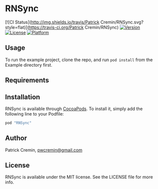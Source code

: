 # RNSync

[![CI Status](http://img.shields.io/travis/Patrick Cremin/RNSync.svg?style=flat)](https://travis-ci.org/Patrick Cremin/RNSync)
[![Version](https://img.shields.io/cocoapods/v/RNSync.svg?style=flat)](http://cocoapods.org/pods/RNSync)
[![License](https://img.shields.io/cocoapods/l/RNSync.svg?style=flat)](http://cocoapods.org/pods/RNSync)
[![Platform](https://img.shields.io/cocoapods/p/RNSync.svg?style=flat)](http://cocoapods.org/pods/RNSync)

## Usage

To run the example project, clone the repo, and run `pod install` from the Example directory first.

## Requirements

## Installation

RNSync is available through [CocoaPods](http://cocoapods.org). To install
it, simply add the following line to your Podfile:

```ruby
pod "RNSync"
```

## Author

Patrick Cremin, pwcremin@gmail.com

## License

RNSync is available under the MIT license. See the LICENSE file for more info.
